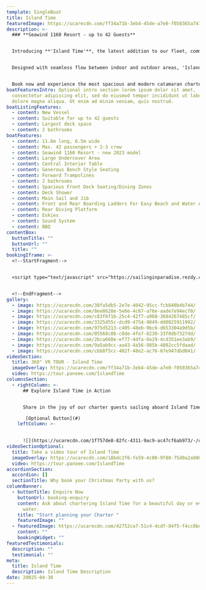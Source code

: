 ```yaml
---
template: SingleBoat
title: Island Time
featuredImage: https://ucarecdn.com/ff34a71b-3eb4-45de-a7e0-f050365a7411/
description: >-
  ### **Seawind 1160 Resort - up to 42 Guests**


  Introducing **'Island Time'**, the latest addition to our fleet, commissioned in 2023. This brand-new **Seawind 1160 Resort** is the ultimate **Gold Coast day charter** for events, parties, and group celebrations.


  Designed with seamless flow between indoor and outdoor areas, 'Island Time' comfortably hosts **up to 42 guests**. Enjoy a spacious shaded interior featuring a central island table and wraparound bench seating. Outside, relax on the expansive foredeck with trampolines and forward-facing seating with table zones, perfect for soaking up the Broadwater views. 


  Book now and experience the most spacious and modern catamaran charter available in the region.
boatFeaturesIntro: Optional intro section lorem ipsum dolor sit amet,
  consectetur adipiscing elit, sed do eiusmod tempor incididunt ut labore et
  dolore magna aliqua. Ut enim ad minim veniam, quis nostrud.
boatListingFeatures:
  - content: New Vessel
  - content: Suitable for up to 42 guests
  - content: Largest deck space
  - content: 2 bathrooms
boatFeatures:
  - content: 11.6m long, 6.5m wide
  - content: M﻿ax. 4﻿2 passengers + 2-3 crew
  - content: S﻿eawind 1160 Resort - new 2023 model
  - content: L﻿arge Undercover Area
  - content: Central Interior Table
  - content: Generous B﻿ench Style Seating
  - content: F﻿orward Trampolines
  - content: 2﻿ bathrooms
  - content: Spacious Front Deck Seating/Dining Zones
  - content: D﻿eck Shower
  - content: M﻿ain Sail and Jib
  - content: Front and Rear Boarding Ladders For Easy Beach and Water Access
  - content: R﻿ear Diving Platform
  - content: E﻿skies
  - content: S﻿ound System
  - content: B﻿BQ
contentBox:
  buttonTitle: ""
  buttonUrl: ""
  title: ""
bookingIframe: >-
  <!--StartFragment-->


  <script type="text/javascript" src="https://sailinginparadise.rezdy.com/pluginJs?script=modal"></script> <a id="button-booking" class="button-booking rezdy rezdy-modal" href="https://sailinginparadise.rezdy.com/productsCalendar/285987?iframe=true" style="background: rgb(24, 60, 133); border: 1px solid rgb(24, 60, 133); color: rgb(255, 255, 255); font: bold 14px / 1 &quot;Helvetica Neue&quot;, Helvetica, Arial, sans-serif; padding: 12px 15px; text-align: center; width: 160px; display: block; text-decoration: none; cursor: pointer;">Check Availability and BOOK NOW</a>


  <!--EndFragment-->
gallery:
  - image: https://ucarecdn.com/38fa5db5-2e7e-4042-95cc-fcb840b4b744/
  - image: https://ucarecdn.com/8ee8628e-5e6e-4c67-a76e-aade7e94ecf0/
  - image: https://ucarecdn.com/c83f6f16-25c4-42f7-a968-3684267485cf/
  - image: https://ucarecdn.com/3325d55c-dcd9-4754-9049-dd0025911992/
  - image: https://ucarecdn.com/975d5213-c405-48eb-9bc6-d653304a9d5b/
  - image: https://ucarecdn.com/05568c86-c0de-4fe7-8230-33f0db7327dd/
  - image: https://ucarecdn.com/2bca660e-ef77-4dfa-9a29-4cd351ee3ab9/
  - image: https://ucarecdn.com/9a5ab9cc-aa43-4a56-985b-4802cc5fdaad/
  - image: https://ucarecdn.com/cbb8f5cc-402f-48e2-ac76-87e947dbd041/
videoSection:
  title: 360° VR TOUR - Island Time
  imageOverlay: https://ucarecdn.com/ff34a71b-3eb4-45de-a7e0-f050365a7411/
  video: https://tour.panoee.com/IslandTime
columnsSection:
  - rightColumn: >-
      ## Explore Island Time in Action


      S﻿hare in the joy of our charter guests sailing aboard Island Time, get a sneak peek of this beautiful vessel on charter.  

       [Optional Button](#)
    leftColumn: >-
      

      ![](https://ucarecdn.com/1f757de8-82fc-4311-9ac9-ac47cf6ab973/-/crop/4328x3034/176,609/-/preview/ "Sailing boat charter gold coast")
videoSectionOptional:
  title: Take a video tour of Island Time
  imageOverlay: https://ucarecdn.com/18bdc2f6-fe59-4c00-9f80-75d0a2a90064/
  video: https://tour.panoee.com/IslandTime
accordionSection:
  accordion: []
  sectionTitle: Why book your Christmas Party with us?
columnBanner:
  - buttonTitle: Enquire Now
    buttonUrl: booking-enquiry
    content: Ask about chartering Island Time for a beautiful day or evening on the
      water.
    title: "Start planning your Charter "
    featuredImage: ""
  - featuredImage: https://ucarecdn.com/42752ca7-51c4-4cdf-84f5-f4cc8bdbaae9/
    content: ""
    bookingWidget: ""
featuredTestimonials:
  description: ""
  testimonial: ""
meta:
  title: Island Time
  description: Island Time Description
date: 20025-04-30
---
```

